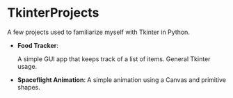 # TkinterProjects

A few projects used to familiarize myself with Tkinter in Python.

* **Food Tracker**: 

  A simple GUI app that keeps track of a list of items. General Tkinter usage.
* **Spaceflight Animation**: 
  A simple animation using a Canvas and primitive shapes.
